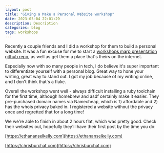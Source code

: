 ```yaml
---
layout: post
title: "Giving a Make a Personal Website workshop"
date: 2023-05-04 22:01:29
description: Description
categories: blog
tags: workshops
---
```


Recently a couple friends and I did a workshop for them to build a personal website.  It was a fun excuse for me to start a [workshops marp presentation github repo](https://github.com/cpaika/workshops), as well as get them a place that's theirs on the internet.

Especially now with so many people in tech, I do believe it's super important to differentiate yourself with a personal blog.  Great way to hone your writing, great way to stand out.  I got my job because of my writing online, and I don't think that's a fluke.

Overall the workshop went well - always difficult installing a ruby toolchain for the first time, although homebrew and asdf certainly make it easier.  They pre-purchased domain names via Namecheap, which is 1) affordable and 2) has the whois privacy baked in.  I registered a website without the privacy once and regretted that for a long time!

We we're able to finish in about 2 hours flat, which was pretty good.  Check their websites out, hopefully they'll have their first post by the time you do:

[https://ethananselkelly.com](https://ethananselkelly.com)

[https://chrisburchat.com](https://chrisburchat.com)